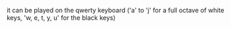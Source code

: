 it can be played on the qwerty keyboard ('a' to 'j' for a full octave of white keys, 'w, e, t, y, u' for the black keys)
 
 
